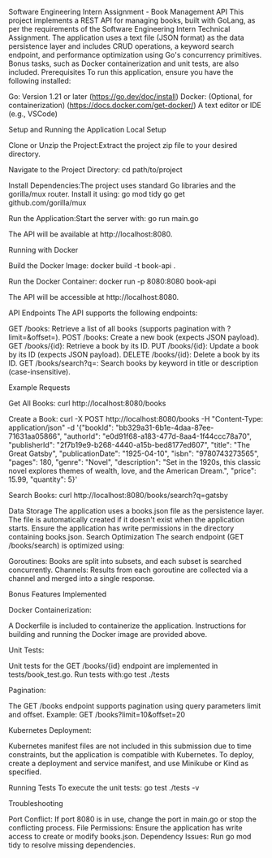 Software Engineering Intern Assignment - Book Management API
This project implements a REST API for managing books, built with GoLang, as per the requirements of the Software Engineering Intern Technical Assignment. The application uses a text file (JSON format) as the data persistence layer and includes CRUD operations, a keyword search endpoint, and performance optimization using Go's concurrency primitives. Bonus tasks, such as Docker containerization and unit tests, are also included.
Prerequisites
To run this application, ensure you have the following installed:

Go: Version 1.21 or later (https://go.dev/doc/install)
Docker: (Optional, for containerization) (https://docs.docker.com/get-docker/)
A text editor or IDE (e.g., VSCode)


Setup and Running the Application
Local Setup

Clone or Unzip the Project:Extract the project zip file to your desired directory.

Navigate to the Project Directory:
cd path/to/project


Install Dependencies:The project uses standard Go libraries and the gorilla/mux router. Install it using:
go mod tidy
go get github.com/gorilla/mux


Run the Application:Start the server with:
go run main.go

The API will be available at http://localhost:8080.


Running with Docker

Build the Docker Image:
docker build -t book-api .


Run the Docker Container:
docker run -p 8080:8080 book-api

The API will be accessible at http://localhost:8080.


API Endpoints
The API supports the following endpoints:

GET /books: Retrieve a list of all books (supports pagination with ?limit=<int>&offset=<int>).
POST /books: Create a new book (expects JSON payload).
GET /books/{id}: Retrieve a book by its ID.
PUT /books/{id}: Update a book by its ID (expects JSON payload).
DELETE /books/{id}: Delete a book by its ID.
GET /books/search?q=: Search books by keyword in title or description (case-insensitive).

Example Requests

Get All Books:
curl http://localhost:8080/books


Create a Book:
curl -X POST http://localhost:8080/books -H "Content-Type: application/json" -d '{"bookId": "bb329a31-6b1e-4daa-87ee-71631aa05866", "authorId": "e0d91f68-a183-477d-8aa4-1f44ccc78a70", "publisherId": "2f7b19e9-b268-4440-a15b-bed8177ed607", "title": "The Great Gatsby", "publicationDate": "1925-04-10", "isbn": "9780743273565", "pages": 180, "genre": "Novel", "description": "Set in the 1920s, this classic novel explores themes of wealth, love, and the American Dream.", "price": 15.99, "quantity": 5}'


Search Books:
curl http://localhost:8080/books/search?q=gatsby



Data Storage
The application uses a books.json file as the persistence layer. The file is automatically created if it doesn't exist when the application starts. Ensure the application has write permissions in the directory containing books.json.
Search Optimization
The search endpoint (GET /books/search) is optimized using:

Goroutines: Books are split into subsets, and each subset is searched concurrently.
Channels: Results from each goroutine are collected via a channel and merged into a single response.

Bonus Features Implemented

Docker Containerization:

A Dockerfile is included to containerize the application.
Instructions for building and running the Docker image are provided above.


Unit Tests:

Unit tests for the GET /books/{id} endpoint are implemented in tests/book_test.go.
Run tests with:go test ./tests




Pagination:

The GET /books endpoint supports pagination using query parameters limit and offset.
Example: GET /books?limit=10&offset=20


Kubernetes Deployment:

Kubernetes manifest files are not included in this submission due to time constraints, but the application is compatible with Kubernetes. To deploy, create a deployment and service manifest, and use Minikube or Kind as specified.



Running Tests
To execute the unit tests:
go test ./tests -v


Troubleshooting

Port Conflict: If port 8080 is in use, change the port in main.go or stop the conflicting process.
File Permissions: Ensure the application has write access to create or modify books.json.
Dependency Issues: Run go mod tidy to resolve missing dependencies.
